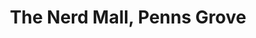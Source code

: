 ---
title: "The Nerd Mall, Penns Grove"
url: /penns-grove/the-nerd-mall-penns-grove/
shop: Videospiele
---